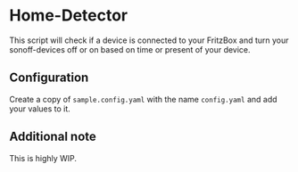 # Home-Detector

This script will check if a device is connected to your FritzBox 
and turn your sonoff-devices off or on based on time or present of your device.

## Configuration

Create a copy of `sample.config.yaml` with the name `config.yaml` and add your
values to it.

## Additional note

This is highly WIP.